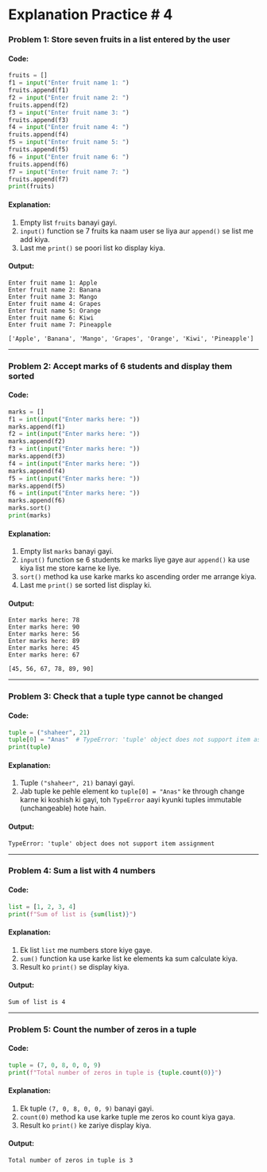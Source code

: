 # Explanation Practice # 4
### **Problem 1: Store seven fruits in a list entered by the user**

#### **Code**:
```python
fruits = []
f1 = input("Enter fruit name 1: ")
fruits.append(f1)
f2 = input("Enter fruit name 2: ")
fruits.append(f2)
f3 = input("Enter fruit name 3: ")
fruits.append(f3)
f4 = input("Enter fruit name 4: ")
fruits.append(f4)
f5 = input("Enter fruit name 5: ")
fruits.append(f5)
f6 = input("Enter fruit name 6: ")
fruits.append(f6)
f7 = input("Enter fruit name 7: ")
fruits.append(f7)
print(fruits)
```

#### **Explanation**:
1. Empty list `fruits` banayi gayi.
2. `input()` function se 7 fruits ka naam user se liya aur `append()` se list me add kiya.
3. Last me `print()` se poori list ko display kiya.

#### **Output**:
```
Enter fruit name 1: Apple  
Enter fruit name 2: Banana  
Enter fruit name 3: Mango  
Enter fruit name 4: Grapes  
Enter fruit name 5: Orange  
Enter fruit name 6: Kiwi  
Enter fruit name 7: Pineapple  

['Apple', 'Banana', 'Mango', 'Grapes', 'Orange', 'Kiwi', 'Pineapple']
```

---

### **Problem 2: Accept marks of 6 students and display them sorted**

#### **Code**:
```python
marks = []
f1 = int(input("Enter marks here: "))
marks.append(f1)
f2 = int(input("Enter marks here: "))
marks.append(f2)
f3 = int(input("Enter marks here: "))
marks.append(f3)
f4 = int(input("Enter marks here: "))
marks.append(f4)
f5 = int(input("Enter marks here: "))
marks.append(f5)
f6 = int(input("Enter marks here: "))
marks.append(f6)
marks.sort()
print(marks)
```

#### **Explanation**:
1. Empty list `marks` banayi gayi.
2. `input()` function se 6 students ke marks liye gaye aur `append()` ka use kiya list me store karne ke liye.
3. `sort()` method ka use karke marks ko ascending order me arrange kiya.
4. Last me `print()` se sorted list display ki.

#### **Output**:
```
Enter marks here: 78  
Enter marks here: 90  
Enter marks here: 56  
Enter marks here: 89  
Enter marks here: 45  
Enter marks here: 67  

[45, 56, 67, 78, 89, 90]
```

---

### **Problem 3: Check that a tuple type cannot be changed**

#### **Code**:
```python
tuple = ("shaheer", 21)
tuple[0] = "Anas"  # TypeError: 'tuple' object does not support item assignment
print(tuple)
```

#### **Explanation**:
1. Tuple `("shaheer", 21)` banayi gayi.
2. Jab tuple ke pehle element ko `tuple[0] = "Anas"` ke through change karne ki koshish ki gayi, toh `TypeError` aayi kyunki tuples immutable (unchangeable) hote hain.

#### **Output**:
```
TypeError: 'tuple' object does not support item assignment
```

---

### **Problem 4: Sum a list with 4 numbers**

#### **Code**:
```python
list = [1, 2, 3, 4]
print(f"Sum of list is {sum(list)}")
```

#### **Explanation**:
1. Ek list `list` me numbers store kiye gaye.
2. `sum()` function ka use karke list ke elements ka sum calculate kiya.
3. Result ko `print()` se display kiya.

#### **Output**:
```
Sum of list is 4
```

---

### **Problem 5: Count the number of zeros in a tuple**

#### **Code**:
```python
tuple = (7, 0, 8, 0, 0, 9)
print(f"Total number of zeros in tuple is {tuple.count(0)}")
```

#### **Explanation**:
1. Ek tuple `(7, 0, 8, 0, 0, 9)` banayi gayi.
2. `count(0)` method ka use karke tuple me zeros ko count kiya gaya.
3. Result ko `print()` ke zariye display kiya.

#### **Output**:
```
Total number of zeros in tuple is 3
```